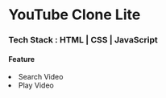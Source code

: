 # YouTube Clone Lite
<h3>Tech Stack : HTML | CSS | JavaScript</h3>
<h4>Feature</h4>
<li>Search Video</li>
<li>Play Video</li>

